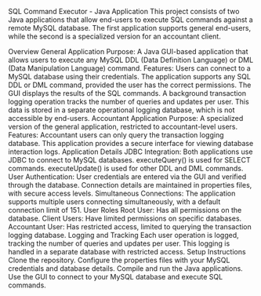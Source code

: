 SQL Command Executor - Java Application
This project consists of two Java applications that allow end-users to execute SQL commands against a remote MySQL database. The first application supports general end-users, while the second is a specialized version for an accountant client.

Overview
General Application
Purpose: A Java GUI-based application that allows users to execute any MySQL DDL (Data Definition Language) or DML (Data Manipulation Language) command.
Features:
Users can connect to a MySQL database using their credentials.
The application supports any SQL DDL or DML command, provided the user has the correct permissions.
The GUI displays the results of the SQL commands.
A background transaction logging operation tracks the number of queries and updates per user. This data is stored in a separate operational logging database, which is not accessible by end-users.
Accountant Application
Purpose: A specialized version of the general application, restricted to accountant-level users.
Features:
Accountant users can only query the transaction logging database.
This application provides a secure interface for viewing database interaction logs.
Application Details
JDBC Integration: Both applications use JDBC to connect to MySQL databases.
executeQuery() is used for SELECT commands.
executeUpdate() is used for other DDL and DML commands.
User Authentication:
User credentials are entered via the GUI and verified through the database.
Connection details are maintained in properties files, with secure access levels.
Simultaneous Connections: The application supports multiple users connecting simultaneously, with a default connection limit of 151.
User Roles
Root User: Has all permissions on the database.
Client Users: Have limited permissions on specific databases.
Accountant User: Has restricted access, limited to querying the transaction logging database.
Logging and Tracking
Each user operation is logged, tracking the number of queries and updates per user.
This logging is handled in a separate database with restricted access.
Setup Instructions
Clone the repository.
Configure the properties files with your MySQL credentials and database details.
Compile and run the Java applications.
Use the GUI to connect to your MySQL database and execute SQL commands.

